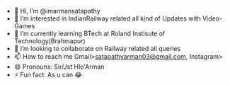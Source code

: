 - 👋 Hi, I’m @imarmansatapathy
- 👀 I’m interested in IndianRailway related all kind of Updates with Video-Games
- 🌱 I’m currently learning BTech at Roland Instisute of Technology(Brahmapur)
- 💞️ I’m looking to collaborate on Railway related all queries 
- 📫 How to reach me Gmail>satapathyarman03@gmail.com, Instagram>
- 😄 Pronouns: Sir/Jst Hlo'Arman
- ⚡ Fun fact: As u can 😂

<!---
imurarman/imurarman is a ✨ special ✨ repository because its `README.md` (this file) appears on your GitHub profile.
You can click the Preview link to take a look at your changes.
--->
